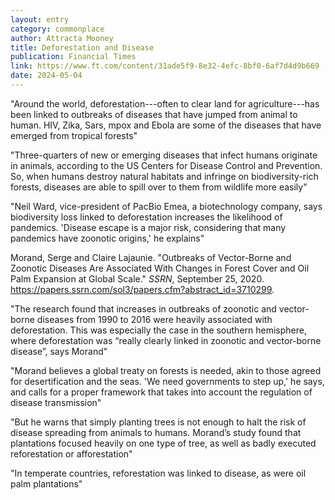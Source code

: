 ```yaml
---
layout: entry
category: commonplace
author: Attracta Mooney
title: Deforestation and Disease
publication: Financial Times
link: https://www.ft.com/content/31ade5f9-8e32-4efc-8bf0-6af7d4d9b669
date: 2024-05-04
---
```


"Around the world, deforestation---often to clear land for agriculture---has been linked to outbreaks of diseases that have jumped from animal to human. HIV, Zika, Sars, mpox and Ebola are some of the diseases that have emerged from tropical forests"

"Three-quarters of new or emerging diseases that infect humans originate in animals, according to the US Centers for Disease Control and Prevention. So, when humans destroy natural habitats and infringe on biodiversity-rich forests, diseases are able to spill over to them from wildlife more easily"

"Neil Ward, vice-president of PacBio Emea, a biotechnology company, says biodiversity loss linked to deforestation increases the likelihood of pandemics. 'Disease escape is a major risk, considering that many pandemics have zoonotic origins,' he explains"

Morand, Serge and Claire Lajaunie. "Outbreaks of Vector-Borne and Zoonotic Diseases Are Associated With Changes in Forest Cover and Oil Palm Expansion at Global Scale." *SSRN*, September 25, 2020. <https://papers.ssrn.com/sol3/papers.cfm?abstract_id=3710299>.

"The research found that increases in outbreaks of zoonotic and vector-borne diseases from 1990 to 2016 were heavily associated with deforestation. This was especially the case in the southern hemisphere, where deforestation was “really clearly linked in zoonotic and vector-borne disease”, says Morand"

"Morand believes a global treaty on forests is needed, akin to those agreed for desertification and the seas. 'We need governments to step up,' he says, and calls for a proper framework that takes into account the regulation of disease transmission"

"But he warns that simply planting trees is not enough to halt the risk of disease spreading from animals to humans. Morand’s study found that plantations focused heavily on one type of tree, as well as badly executed reforestation or afforestation"

"In temperate countries, reforestation was linked to disease, as were oil palm plantations"
